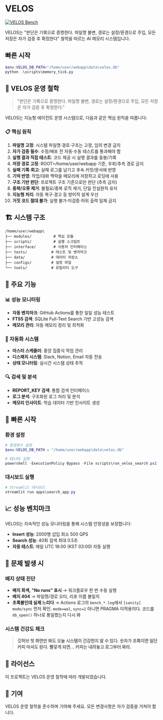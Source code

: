 # VELOS

[![VELOS Bench](https://github.com/ha-giwan1203/GIWANOS_AgentOS/actions/workflows/velos-bench.yml/badge.svg?branch=main)](https://github.com/ha-giwan1203/GIWANOS_AgentOS/actions/workflows/velos-bench.yml)

VELOS는 "판단은 기록으로 증명한다. 파일명 불변, 경로는 설정/환경으로 주입, 모든 저장은 자가 검증 후 확정한다" 철학을 따르는 AI 메모리 시스템입니다.

## 빠른 시작
```powershell
$env:VELOS_DB_PATH="/home/user/webapp\data\velos.db"
python .\scripts\memory_tick.py
```

## 🚀 VELOS 운영 철학

> "판단은 기록으로 증명한다. 파일명 불변, 경로는 설정/환경으로 주입, 모든 저장은 자가 검증 후 확정한다."

VELOS는 지능형 에이전트 운영 시스템으로, 다음과 같은 핵심 원칙을 따릅니다:

### 📋 핵심 원칙
1. **파일명 고정**: 시스템 파일명·경로·구조는 고정, 임의 변경 금지
2. **자가 검증 필수**: 수정/배포 전 자동·수동 테스트를 통과해야 함
3. **실행 결과 직접 테스트**: 코드 제공 시 실행 결과를 동봉/기록
4. **저장 경로 고정**: ROOT=/home/user/webapp 기준, 우회/추측 경로 금지
5. **실패 기록·회고**: 실패 로그를 남기고 후속 커밋/문서에 반영
6. **기억 반영**: 작업/대화 맥락을 메모리에 저장하고 로딩에 사용
7. **구조 기반 판단**: 프로젝트 구조 기준으로만 판단 (추측 금지)
8. **중복/오류 제거**: 불필요/중복 로직 제거, 단일 진실원칙 유지
9. **지능형 처리**: 자동 복구·경고 등 방어적 설계 우선
10. **거짓 코드 절대 불가**: 실행 불가·미검증·허위 출력 일체 금지

## 🏗️ 시스템 구조

```
/home/user/webapp\
├── modules/          # 핵심 모듈
├── scripts/          # 실행 스크립트
├── interface/        # 사용자 인터페이스
├── tests/           # 테스트 및 벤치마크
├── data/            # 데이터 저장소
├── configs/         # 설정 파일
└── tools/           # 유틸리티 도구
```

## 🔧 주요 기능

### 📊 성능 모니터링
- **자동 벤치마크**: GitHub Actions를 통한 일일 성능 테스트
- **FTS5 검색**: SQLite Full-Text Search 기반 고성능 검색
- **메모리 관리**: 자동 메모리 정리 및 최적화

### 🤖 자동화 시스템
- **마스터 스케줄러**: 중앙 집중식 작업 관리
- **디스패치 시스템**: Slack, Notion, Email 자동 전송
- **상태 모니터링**: 실시간 시스템 상태 추적

### 🔍 검색 및 분석
- **REPORT_KEY 검색**: 통합 검색 인터페이스
- **로그 분석**: 구조화된 로그 처리 및 분석
- **메모리 인사이트**: 학습 데이터 기반 인사이트 생성

## 🚀 빠른 시작

### 환경 설정
```powershell
# 환경변수 설정
$env:VELOS_DB_PATH = "/home/user/webapp\data\velos.db"

# VELOS 실행
powershell -ExecutionPolicy Bypass -File scripts\run_velos_search.ps1
```

### 대시보드 실행
```powershell
# Streamlit 대시보드
streamlit run apps\search_app.py
```

## 📈 성능 벤치마크

VELOS는 지속적인 성능 모니터링을 통해 시스템 안정성을 보장합니다:

- **Insert 성능**: 2000행 삽입 최소 500 QPS
- **Search 성능**: 40회 검색 최대 0.5초
- **자동 테스트**: 매일 UTC 18:00 (KST 03:00) 자동 실행

## 🧯 문제 발생 시

### 배지 상태 진단
- **배지 회색, "No runs" 표시** → 워크플로우 한 번 수동 실행
- **배지 404** → 파일명/경로 오타, 리포 이름 불일치
- **초록불인데 실제 느리다** → Actions 로그의 `bench_*.log`에서 `[sanity] mode/sync` 먼저 확인. `mode=wal`, `sync=2` 아니면 PRAGMA 미적용이다. 코드를 `db_open()` 하나로 통일했는지 다시 봐

### 시스템 건강도 체크
> **깃허브 첫 화면만 봐도 오늘 시스템이 건강한지 알 수 있다. 숫자가 초록이면 일단 커피 마셔도 된다. 빨갛게 되면… 커피는 내려놓고 로그부터 봐라.**

## 📝 라이선스

이 프로젝트는 VELOS 운영 철학에 따라 개발되었습니다.

## 🤝 기여

VELOS 운영 철학을 준수하며 기여해 주세요. 모든 변경사항은 자가 검증을 거쳐야 합니다.

